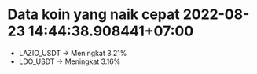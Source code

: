 # Data koin yang naik cepat 2022-08-23 14:44:38.908441+07:00

* LAZIO_USDT -> Meningkat 3.21%
* LDO_USDT -> Meningkat 3.16%
